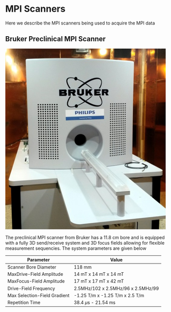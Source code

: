 # MPI Scanners

Here we describe the MPI scanners being used to acquire the MPI data

## Bruker Preclinical MPI Scanner

![Bruker Preclinical MPI Scanner](./assets/IMG_20170321_182055_2.jpg)

The preclinical MPI scanner from Bruker has a 11.8 cm bore and is equipped
with a fully 3D send/receive system and 3D focus fields allowing for
flexible measurement sequencies. The system parameters are given below

| Parameter                     |     Value                           |
| ------------------------------| ------------------------------------|
| Scanner Bore Diameter         |   118 mm                            |
| MaxDrive-Field Amplitude      |   14 mT x 14 mT x 14 mT             |
| MaxFocus-Field Amplitude      |   17 mT x 17 mT x 42 mT             |
| Drive-Field Frequency         |   2.5MHz/102 x 2.5MHz/96 x 2.5MHz/99|
| Max Selection-Field Gradient  |   -1.25 T/m x -1.25 T/m x 2.5 T/m   |
| Repetition Time               |    38.4 $\mu$s - 21.54 ms           |


 
